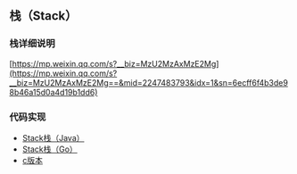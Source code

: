 ## 栈（Stack）

### 栈详细说明

[https://mp.weixin.qq.com/s?__biz=MzU2MzAxMzE2Mg](https://mp.weixin.qq.com/s?__biz=MzU2MzAxMzE2Mg==&mid=2247483793&idx=1&sn=6ecff6f4b3de98b46a15d0a4d19b1dd6)

### 代码实现

- [Stack栈（Java）](../java/Stack)
- [Stack栈（Go）](../golang/datastructure/stack.go)
- [c版本](../c/stack.c)